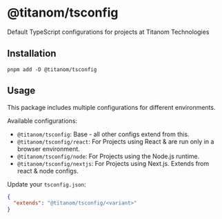 # @titanom/tsconfig

Default TypeScript configurations for projects at Titanom Technologies

## Installation

```shell
pnpm add -D @titanom/tsconfig
```

## Usage

This package includes multiple configurations for different environments.

Available configurations:
- `@titanom/tsconfig`: Base - all other configs extend from this.
- `@titanom/tsconfig/react`: For Projects using React & are run only in a browser environment.
- `@titanom/tsconfig/node`: For Projects using the Node.js runtime.
- `@titanom/tsconfig/nextjs`: For Projects using Next.js. Extends from react & node configs.

Update your `tsconfig.json`:

```json
{
  "extends": "@titanom/tsconfig/<variant>"
}
```
